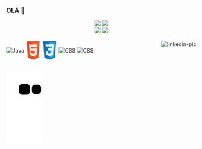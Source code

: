 ### OLÁ 👋

<div align="center">
  <a href="https://github.com/Rib3r0">
  <img height="135em"  src="https://github-readme-stats-sigma-five.vercel.app/api?username=Rib3r0&show_icons=true&theme=chartreuse-dark&include_all_commits=true&count_private=true"/></a>
  <img height="135em" src="https://github-readme-stats-sigma-five.vercel.app/api/top-langs/?username=Rib3r0&layout=compact&langs_count=6&theme=chartreuse-dark"/>
</div>
<div align="center"> 
  <a href = "mailto:eduardorpimentaa@gmail.com"><img src="https://img.shields.io/badge/-Gmail-%23333?style=for-the-badge&logo=gmail&logoColor=white" target="_blank"></a>
  <a href="https://www.linkedin.com/in/eduardo-ribeiro-pimenta-099885205/" target="_blank"><img src="https://img.shields.io/badge/-LinkedIn-%230077B5?style=for-the-badge&logo=linkedin&logoColor=white" target="_blank"></a>
</div>

<div style="display: inline_block"><br>
  <img align="center" alt="Java" height="60" width="50" src="https://cdn.jsdelivr.net/gh/devicons/devicon/icons/java/java-original-wordmark.svg">
  <img align="center" alt="HTML" height="50" width="40" src="https://raw.githubusercontent.com/devicons/devicon/master/icons/html5/html5-original.svg">
  <img align="center" alt="CSS" height="50" width="40" src="https://raw.githubusercontent.com/devicons/devicon/master/icons/css3/css3-original.svg">
  <img align="center" alt="CSS" height="50" width="40" src="https://cdn.jsdelivr.net/gh/devicons/devicon/icons/javascript/javascript-original.svg" />
  <img align="center" alt="CSS" height="50" width="40" src="https://cdn.jsdelivr.net/gh/devicons/devicon/icons/python/python-original.svg" />
  <a href="https://www.linkedin.com/in/eduardo-ribeiro-pimenta-099885205/">
  <img align="right" alt="linkedin-pic" height="190" style="" src="https://media-exp1.licdn.com/dms/image/D4D03AQGP1_6NKOqPrA/profile-displayphoto-shrink_800_800/0/1663118549979?e=2147483647&v=beta&t=eAh8ME-THkp5IfpZ-LuRWdMv5iiiDXtuo5dJTI7QQT0">
  
</div>

##

![Snake animation](https://github.com/Rib3r0/Rib3r0/blob/output/github-contribution-grid-snake.svg)

